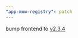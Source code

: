 ```yaml
---
"app-mow-registry": patch
---
```


bump frontend to [v2.3.4](https://github.com/lblod/frontend-mow-registry/releases/tag/v2.3.4)
